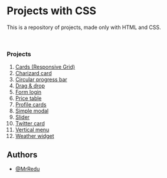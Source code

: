 # Projects with CSS
This is a repository of projects, made only with HTML and CSS.

<br>

### Projects
1. [Cards (Responsive Grid)](https://github.com/MrRedu/css-projects/tree/main/cards-responsive-grid_css)
2. [Charizard card](https://github.com/MrRedu/css-projects/tree/main/charizard-card_css)
4. [Circular progress bar](https://github.com/MrRedu/css-projects/tree/main/circular-progress-bar_css)
5. [Drag & drop](https://github.com/MrRedu/css-projects/tree/main/drag-%26-drop_css)
6. [Form login](https://github.com/MrRedu/css-projects/tree/main/form-login_css)
7. [Price table](https://github.com/MrRedu/css-projects/tree/main/price-table_css)
8. [Profile cards](https://github.com/MrRedu/css-projects/tree/main/profile-cards_css)
9. [Simple modal](https://github.com/MrRedu/css-projects/tree/main/simple-modal_css)
10. [Slider](https://github.com/MrRedu/css-projects/tree/main/slider_css)
11. [Twitter card](https://github.com/MrRedu/css-projects/tree/main/twitter-card_css)
12. [Vertical menu](https://github.com/MrRedu/css-projects/tree/main/vertical-menu_css)
13. [Weather widget](https://github.com/MrRedu/css-projects/tree/main/weather-widget_css)


## Authors
- [@MrRedu](https://www.github.com/mrredu)
